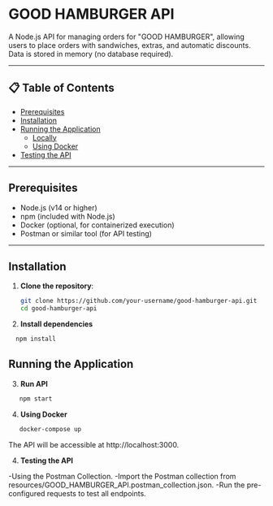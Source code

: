 # GOOD HAMBURGER API

A Node.js API for managing orders for "GOOD HAMBURGER", allowing users to place orders with sandwiches, extras, and automatic discounts. Data is stored in memory (no database required).

---

## 📋 Table of Contents
- [Prerequisites](#prerequisites)
- [Installation](#installation)
- [Running the Application](#running-the-application)
  - [Locally](#locally)
  - [Using Docker](#using-docker)
- [Testing the API](#testing-the-api)

---

## Prerequisites

- Node.js (v14 or higher)
- npm (included with Node.js)
- Docker (optional, for containerized execution)
- Postman or similar tool (for API testing)

---

## Installation

1. **Clone the repository**:
   ```bash
   git clone https://github.com/your-username/good-hamburger-api.git
   cd good-hamburger-api
   ```
2. **Install dependencies**

 ```bash
   npm install
   ```
## Running the Application

3. **Run API**
```bash
   npm start
   ```
4. **Using Docker**
```bash
   docker-compose up
   ```
The API will be accessible at http://localhost:3000.


4. **Testing the API**

-Using the Postman Collection.
-Import the Postman collection from resources/GOOD_HAMBURGER_API.postman_collection.json.
-Run the pre-configured requests to test all endpoints.



